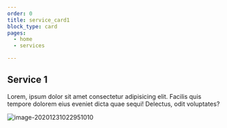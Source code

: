 ```yaml
---
order: 0
title: service_card1
block_type: card
pages: 
  - home
  - services

---
```



## Service 1

Lorem, ipsum dolor sit amet consectetur adipisicing elit. Facilis quis tempore dolorem eius eveniet dicta quae sequi! Delectus, odit voluptates?

![image-20201231022951010](https://cdn.jsdelivr.net/gh/gaurangrshah/_shots@master/scrnshots/image-20201231022951010.png)

